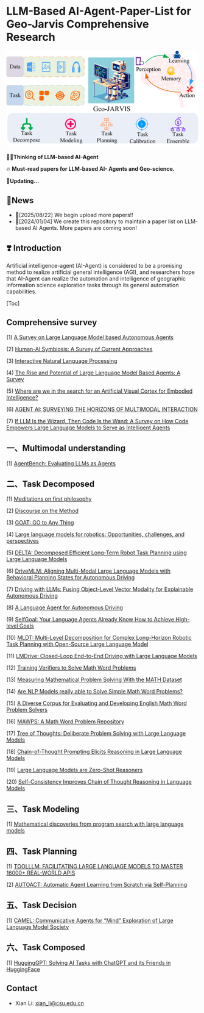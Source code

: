 # LLM-Based AI-Agent-Paper-List for Geo-Jarvis Comprehensive Research
![main_logo.jpg](asset_image/main_logo.jpg)

🍄‍🟫**Thinking of LLM-based AI-Agent**

🔥 **Must-read papers for LLM-based AI- Agents and Geo-science.**

🥟**Updating...**

## 🚗**News**


- 🚀[2025/08/22] We begin upload more papers!!
- 🚀[2024/01/04] We create this repository to maintain a paper list on LLM-based AI Agents. More papers are coming soon!



## ❣️ Introduction

Artificial intelligence-agent (AI-Agent) is considered to be a promising method to realize artificial general intelligence (AGI), and researchers hope that AI-Agent can realize the automation and intelligence of geographic information science exploration tasks through its general automation capabilities.



[Toc]



## Comprehensive survey

(1) [A Survey on Large Language Model based Autonomous Agents](https://arxiv.org/abs/2308.11432)

(2) [Human-AI Symbiosis: A Survey of Current Approaches](https://arxiv.org/abs/2103.09990)

(3) [Interactive Natural Language Processing](https://arxiv.org/abs/2305.13246)

(4) [The Rise and Potential of Large Language Model Based Agents: A Survey](https://arxiv.org/abs/2309.07864)

(5) [Where are we in the search for an Artificial Visual Cortex for Embodied Intelligence?](https://arxiv.org/abs/2303.18240)

(6) [AGENT AI: SURVEYING THE HORIZONS OF MULTIMODAL INTERACTION](https://arxiv.org/abs/2401.03568)

(7) [If LLM Is the Wizard, Then Code Is the Wand: A Survey on How Code Empowers Large Language Models to Serve as Intelligent Agents](http://arxiv.org/abs/2401.00812)

  

## 一、Multimodal understanding

(1) [AgentBench: Evaluating LLMs as Agents](https://arxiv.org/abs/2308.03688)

## 二、Task Decomposed

(1) [Meditations on first philosophy](https://www.taylorfrancis.com/chapters/edit/10.4324/9781315508818-3/meditations-first-philosophy-ren%C3%A9-descartes)

(2) [Discourse on the Method](https://upload.wikimedia.org/wikipedia/commons/0/0b/Descartes%27_Discourse.pdf)

(3) [GOAT: GO to Any Thing](https://arxiv.org/abs/2311.06430)

(4) [Large language models for robotics: Opportunities, challenges, and perspectives](https://www.sciencedirect.com/science/article/pii/S2949855424000613)

(5) [DELTA: Decomposed Efficient Long-Term Robot Task Planning using Large Language Models](https://arxiv.org/abs/2404.03275)

(6) [DriveMLM: Aligning Multi-Modal Large Language Models with Behavioral Planning States for Autonomous Driving](https://arxiv.org/abs/2312.09245)

(7) [Driving with LLMs: Fusing Object-Level Vector Modality for Explainable Autonomous Driving](https://arxiv.org/abs/2310.01957)

(8) [A Language Agent for Autonomous Driving](https://arxiv.org/abs/2311.10813)

(9) [SelfGoal: Your Language Agents Already Know How to Achieve High-level Goals](https://arxiv.org/abs/2406.04784)

(10) [MLDT: Multi-Level Decomposition for Complex Long-Horizon Robotic Task Planning with Open-Source Large Language Model](https://arxiv.org/abs/2403.18760)

(11) [LMDrive: Closed-Loop End-to-End Driving with Large Language Models](https://arxiv.org/abs/2312.07488)

(12) [Training Verifiers to Solve Math Word Problems](https://arxiv.org/abs/2110.14168)

(13) [Measuring Mathematical Problem Solving With the MATH Dataset](https://arxiv.org/abs/2103.03874)

(14) [Are NLP Models really able to Solve Simple Math Word Problems?](https://arxiv.org/abs/2103.07191)

(15) [A Diverse Corpus for Evaluating and Developing English Math Word Problem Solvers](https://arxiv.org/abs/2106.15772)

(16) [MAWPS: A Math Word Problem Repository](https://aclanthology.org/N16-1136/)

(17) [Tree of Thoughts: Deliberate Problem Solving with Large Language Models](https://arxiv.org/abs/2305.10601)

(18) [Chain-of-Thought Prompting Elicits Reasoning in Large Language Models](https://arxiv.org/abs/2201.11903)

(19) [Large Language Models are Zero-Shot Reasoners](https://arxiv.org/abs/2205.11916)

(20) [Self-Consistency Improves Chain of Thought Reasoning in Language Models](https://arxiv.org/abs/2203.11171)

## 三、Task Modeling

(1) [Mathematical discoveries from program search with large language models](https://www.nature.com/articles/s41586-023-06924-6)

## 四、Task Planning

(1) [TOOLLLM: FACILITATING LARGE LANGUAGE MODELS TO MASTER 16000+ REAL-WORLD APIS](https://arxiv.org/abs/2307.16789)

(2) [AUTOACT: Automatic Agent Learning from Scratch via Self-Planning](https://arxiv.org/pdf/2401.05268.pdf)

## 五、Task Decision

(1) [CAMEL: Communicative Agents for “Mind” Exploration of Large Language Model Society](https://arxiv.org/abs/2303.17760)

## 六、Task Composed

(1) [HuggingGPT: Solving AI Tasks with ChatGPT and its Friends in HuggingFace](https://arxiv.org/abs/2303.17580)



## Contact
- Xian Li: xian_li@csu.edu.cn
